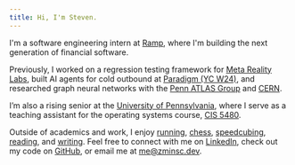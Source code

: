 ```yaml
---
title: Hi, I'm Steven.
---
```

I'm a software engineering intern at [Ramp](https://ramp.com/), where I'm building the next generation of financial software.

Previously, I worked on a regression testing framework for [Meta Reality Labs](https://tech.facebook.com/reality-labs/), built AI agents for cold outbound at [Paradigm (YC W24)](https://www.paradigmai.com/), and researched graph neural networks with the [Penn ATLAS Group](https://web.sas.upenn.edu/pennatlas/) and [CERN](https://home.cern/).

I’m also a rising senior at the [University of Pennsylvania](https://www.upenn.edu/), where I serve as a teaching assistant for the operating systems course, [CIS 5480](https://www.seas.upenn.edu/~cis5480/current/).

Outside of academics and work, I enjoy [running](https://www.strava.com/athletes/147406763), [chess](https://www.chess.com/member/steven_knight), [speedcubing](https://www.worldcubeassociation.org/persons/2025MINZ01), [reading](https://www.goodreads.com/zminsc), and [writing](https://zminsc.dev/blog). Feel free to connect with me on [LinkedIn](https://www.linkedin.com/in/zminsc/), check out my code on [GitHub](https://github.com/zminsc), or email me at [me@zminsc.dev](mailto:me@zminsc.dev).